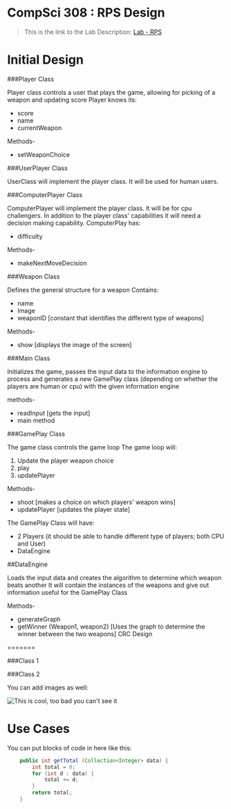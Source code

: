CompSci 308 : RPS Design
===================

> This is the link to the Lab Description: 
[Lab - RPS](http://www.cs.duke.edu/courses/compsci308/spring16/classwork/02_design_rps/index.php)

Initial Design
=======

###Player Class

Player class controls a user that plays the game, allowing for picking of a weapon and updating score
Player knows its:
* score
* name
* currentWeapon

Methods- 
* setWeaponChoice

###UserPlayer Class

UserClass will implement the player class.  It will be used for human users.  

###ComputerPlayer Class

ComputerPlayer will implement the player class.  It will be for cpu challengers.  In addition to the player
class' capabilities it will need a decision making capability. 
ComputerPlay has:
* difficulty

Methods-
* makeNextMoveDecision

###Weapon Class

Defines the general structure for a weapon
Contains:
* name
* Image
* weaponID [constant that identifies the different type of weapons]

Methods-
* show [displays the image of the screen]

###Main Class

Initializes the game, passes the input data to the information engine to process and 
generates a new GamePlay class (depending on whether the players are human or cpu) with the given information
engine 

methods-
* readInput [gets the input]
* main method

###GamePlay Class

The game class controls the game loop
The game loop will:
1. Update the player weapon choice
2. play 
3. updatePlayer

Methods-
* shoot [makes a choice on which players' weapon wins] 
* updatePlayer [updates the player state] 

The GamePlay Class will have:
* 2 Players (it should be able to handle different type of players; both CPU and User)
* DataEngine


##DataEngine 

Loads the input data and creates the algorithm to determine which weapon beats another
It will contain the instances of the weapons and give out information useful for the GamePlay Class

Methods-
* generateGraph
* getWinner (Weapon1, weapon2) [Uses the graph to determine the winner between the two weapons]
CRC Design

=======

###Class 1


###Class 2

You can add images as well:

![This is cool, too bad you can't see it](crc-example.png "Our CRC cards")


Use Cases
=======

You can put blocks of code in here like this:
```java
    public int getTotal (Collection<Integer> data) {
        int total = 0;
        for (int d : data) {
            total += d;
        }
        return total;
    }
```

